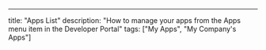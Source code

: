 ---
title: "Apps List"
description: "How to manage your apps from the Apps menu item in the Developer Portal"
tags: ["My Apps", "My Company's Apps"]

